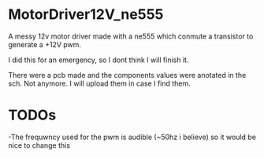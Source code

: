 # MotorDriver12V_ne555
A messy 12v motor driver made with a ne555 which conmute a transistor to generate a +12V pwm.

I did this for an emergency, so I dont think I will finish it.

There were a pcb made and the components values were anotated in the sch. Not anymore. I will upload them in case I find them.

# TODOs
-The frequwncy used for the pwm is audible (~50hz i believe) so it would be nice to change this
